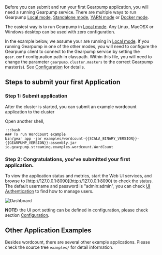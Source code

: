 Before you can submit and run your first Gearpump application, you will need a running Gearpump service.
There are multiple ways to run Gearpump [Local mode](../deployment/deployment-local), [Standalone mode](../deployment/deployment-standalone), [YARN mode](../deployment/deployment-yarn) or [Docker mode](../deployment/deployment-docker).

The easiest way is to run Gearpump in [Local mode](../deployment/deployment-local).
Any Linux, MacOSX or Windows desktop can be used with zero configuration.

In the example below, we assume your are running in [Local mode](../deployment/deployment-local).
If you running Gearpump in one of the other modes, you will need to configure the Gearpump client to
connect to the Gearpump service by setting the `gear.conf` configuration path in classpath.
Within this file, you will need to change the parameter `gearpump.cluster.masters` to the correct Gearpump master(s).
See [Configuration](../deployment/deployment-configuration) for details.

## Steps to submit your first Application

### Step 1: Submit application
After the cluster is started, you can submit an example wordcount application to the cluster

Open another shell,

	:::bash
	### To run WordCount example
	bin/gear app -jar examples/wordcount-{{SCALA_BINARY_VERSION}}-{{GEARPUMP_VERSION}}-assembly.jar io.gearpump.streaming.examples.wordcount.WordCount


###  Step 2: Congratulations, you've submitted your first application.

To view the application status and metrics, start the Web UI services, and browse to [http://127.0.0.1:8090](http://127.0.0.1:8090) to check the status.
The default username and password is "admin:admin", you can check
[UI Authentication](../deployment/deployment-ui-authentication) to find how to manage users.

![Dashboard](../img/dashboard.gif)

**NOTE:** the UI port setting can be defined in configuration, please check section [Configuration](../deployment/deployment-configuration).

## Other Application Examples
Besides wordcount, there are several other example applications. Please check the source tree `examples/` for detail information.


